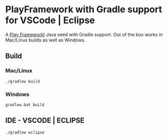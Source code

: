 # PlayFramework with Gradle support for VSCode | Eclipse

A [Play Framework!](https://www.playframework.com/) Java seed with Gradle support. Out of the box works in Mac/Linux builds as well as Windows. 

## Build
### Mac/Linux

```
./gradlew build
```

### Windows
```
gradlew.bat build
```

## IDE - VSCODE | ECLIPSE
```
./gradlew eclipse
```
